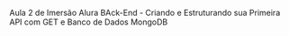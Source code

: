 Aula 2 de Imersão Alura BAck-End - Criando e Estruturando sua Primeira API com GET e Banco de Dados MongoDB
